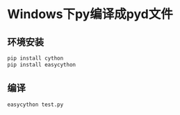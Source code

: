 # Windows下py编译成pyd文件

## 环境安装
```bash
pip install cython
pip install easycython
```

## 编译

```text
easycython test.py
```